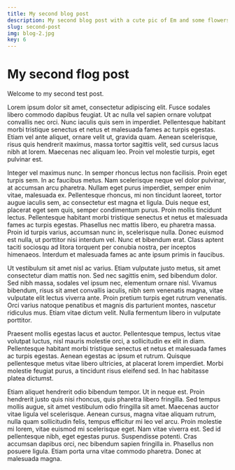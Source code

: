 ```yaml
---
title: My second blog post
description: My second blog post with a cute pic of Em and some flowers
slug: second-post
img: blog-2.jpg
key: 6
---
```


# My second flog post

Welcome to my second test post.

Lorem ipsum dolor sit amet, consectetur adipiscing elit. Fusce sodales libero commodo dapibus feugiat. Ut ac nulla vel sapien ornare volutpat convallis nec orci. Nunc iaculis quis sem in imperdiet. Pellentesque habitant morbi tristique senectus et netus et malesuada fames ac turpis egestas. Etiam vel ante aliquet, ornare velit ut, gravida quam. Aenean scelerisque, risus quis hendrerit maximus, massa tortor sagittis velit, sed cursus lacus nibh at lorem. Maecenas nec aliquam leo. Proin vel molestie turpis, eget pulvinar est.

Integer vel maximus nunc. In semper rhoncus lectus non facilisis. Proin eget turpis sem. In ac faucibus metus. Nam scelerisque neque vel dolor pulvinar, at accumsan arcu pharetra. Nullam eget purus imperdiet, semper enim vitae, malesuada ex. Pellentesque rhoncus, mi non tincidunt laoreet, tortor augue iaculis sem, ac consectetur est magna et ligula. Duis neque est, placerat eget sem quis, semper condimentum purus. Proin mollis tincidunt lectus. Pellentesque habitant morbi tristique senectus et netus et malesuada fames ac turpis egestas. Phasellus nec mattis libero, eu pharetra massa. Proin id turpis varius, accumsan nunc in, scelerisque nulla. Donec euismod est nulla, ut porttitor nisi interdum vel. Nunc et bibendum erat. Class aptent taciti sociosqu ad litora torquent per conubia nostra, per inceptos himenaeos. Interdum et malesuada fames ac ante ipsum primis in faucibus.

Ut vestibulum sit amet nisl ac varius. Etiam vulputate justo metus, sit amet consectetur diam mattis non. Sed nec sagittis enim, sed bibendum dolor. Sed nibh massa, sodales vel ipsum nec, elementum ornare nisl. Vivamus bibendum, risus sit amet convallis iaculis, nibh sem venenatis magna, vitae vulputate elit lectus viverra ante. Proin pretium turpis eget rutrum venenatis. Orci varius natoque penatibus et magnis dis parturient montes, nascetur ridiculus mus. Etiam vitae dictum velit. Nulla fermentum libero in vulputate porttitor.

Praesent mollis egestas lacus et auctor. Pellentesque tempus, lectus vitae volutpat luctus, nisl mauris molestie orci, a sollicitudin ex elit in diam. Pellentesque habitant morbi tristique senectus et netus et malesuada fames ac turpis egestas. Aenean egestas ac ipsum et rutrum. Quisque pellentesque metus vitae libero ultricies, at placerat lorem imperdiet. Morbi molestie feugiat purus, a tincidunt risus eleifend sed. In hac habitasse platea dictumst.

Etiam aliquet hendrerit odio bibendum tempor. Ut in neque est. Proin hendrerit justo quis nisi rhoncus, quis pharetra libero fringilla. Sed tempus mollis augue, sit amet vestibulum odio fringilla sit amet. Maecenas auctor vitae ligula vel scelerisque. Aenean cursus, magna vitae aliquam rutrum, nulla quam sollicitudin felis, tempus efficitur mi leo vel arcu. Proin molestie mi lorem, vitae euismod mi scelerisque eget. Nam vitae viverra est. Sed id pellentesque nibh, eget egestas purus. Suspendisse potenti. Cras accumsan dapibus orci, nec bibendum sapien fringilla in. Phasellus non posuere ligula. Etiam porta urna vitae commodo pharetra. Donec at malesuada magna.